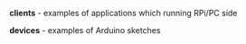 **clients** - examples of applications which running RPi/PC side

**devices** - examples of Arduino sketches
